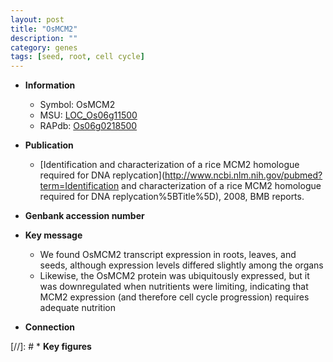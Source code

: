 ```yaml
---
layout: post
title: "OsMCM2"
description: ""
category: genes
tags: [seed, root, cell cycle]
---
```


* **Information**  
    + Symbol: OsMCM2  
    + MSU: [LOC_Os06g11500](http://rice.uga.edu/cgi-bin/ORF_infopage.cgi?orf=LOC_Os06g11500)  
    + RAPdb: [Os06g0218500](http://rapdb.dna.affrc.go.jp/viewer/gbrowse_details/irgsp1?name=Os06g0218500)  

* **Publication**  
    + [Identification and characterization of a rice MCM2 homologue required for DNA replycation](http://www.ncbi.nlm.nih.gov/pubmed?term=Identification and characterization of a rice MCM2 homologue required for DNA replycation%5BTitle%5D), 2008, BMB reports.

* **Genbank accession number**  

* **Key message**  
    + We found OsMCM2 transcript expression in roots, leaves, and seeds, although expression levels differed slightly among the organs
    + Likewise, the OsMCM2 protein was ubiquitously expressed, but it was downregulated when nutritients were limiting, indicating that MCM2 expression (and therefore cell cycle progression) requires adequate nutrition

* **Connection**  

[//]: # * **Key figures**  


